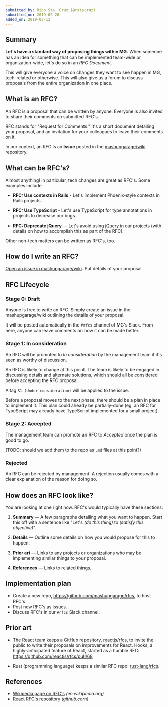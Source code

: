 ```yaml
---
submitted_by: Rico Sta. Cruz (@rstacruz)
submitted_on: 2019-02-28
added_on: 2019-03-13
---
```


## Summary

**Let's have a standard way of proposing things within MG.** When someone has an idea for something that can be implemented team-wide or organization-wide, let's do so in an _RFC Document_.

This will give everyone a voice on changes they want to see happen in MG, tech-related or otherwise. This will also give us a forum to discuss proposals from the entire organization in one place.

## What is an RFC?

An RFC is a proposal that can be written by anyone. Everyone is also invited to share their comments on submitted RFC's.

RFC stands for "Request for Comments." It's a short document detailing your proposal, and an invitation for your colleagues to leave their comments on it.

In our context, an RFC is an **Issue** posted in the [mashupgarage/wiki](https://github.com/mashupgarage/wiki) repository.

## What can be RFC's?

Almost anything! In particular, tech changes are great as RFC's. Some examples include:

- **RFC: Use contexts in Rails** - Let's implement Phoenix-style contexts in Rails projects.

- **RFC: Use TypeScript** - Let's use TypeScript for type annotations in projects to decrease our bugs.

- **RFC: Deprecate jQuery** &mdash; Let's avoid using jQuery in our projects (with details on how to accomplish this as part of the RFC).

Other non-tech matters can be written as RFC's, too.

## How do I write an RFC?

[Open an issue in mashupgarage/wiki](https://github.com/mashupgarage/wiki/issues). Put details of your proposal.

## RFC Lifecycle

### Stage 0: Draft

Anyone is free to write an RFC. Simply create an issue in the mashupgarage/wiki outlining the details of your proposal.

It will be posted automatically in the `#rfcs` channel of MG's Slack. From here, anyone can leave comments on how it can be made better.

### Stage 1: In consideration

An RFC will be promoted to _In consideration_ by the management team if it's seen as worthy of discussion.

An RFC is likely to change at this point. The team is likely to be engaged in discussing details and alternate solutions, which should all be considered before accepting the RFC proposal.

A tag `S1 (Under consideration)` will be applied to the issue.

Before a proposal moves to the next phase, there should be a plan in place to implement it. This plan could already be partially-done (eg, an RFC for TypeScript may already have TypeScript implemented for a small project).

### Stage 2: Accepted

The management team can promote an RFC to _Accepted_ once the plan is good to go.

(TODO: should we add them to the repo as `.md` files at this point?)

### Rejected

An RFC can be rejected by management. A rejection usually comes with a clear explanation of the reason for doing so.

## How does an RFC look like?

You are looking at one right now. RFC's would typically have these sections:

1. **Summary** &mdash; A few paragraphs detailing what you want to happen. Start this off with a sentence like "Let's _(do this thing)_ to _(satisfy this objective)_".

2. **Details** &mdash; Outline some details on how you would propose for this to happen.

3. **Prior art** &mdash; Links to any projects or organizations who may be implementing similar things to your proposal.

4. **References** &mdash; Links to related things.

## Implementation plan

- Create a new repo, <https://github.com/mashupgarage/rfcs>, to host RFC's.
- Post new RFC's as issues.
- Discuss RFC's in our `#rfcs` Slack channel.

## Prior art

- The React team keeps a GitHub repository, [reactjs/rfcs](https://github.com/reactjs/rfcs), to invite the public to write their proposals on improvements for React. Hooks, a highly-anticipated feature of React, started as a humble RFC: https://github.com/reactjs/rfcs/pull/68

- Rust (programming language) keeps a similar RFC repo: [rust-lang/rfcs](https://github.com/rust-lang/rfcs).

## References

- [Wikipedia page on RFC's](https://en.wikipedia.org/wiki/Request_for_Comments) _(en.wikipedia.org)_
- [React RFC's repository](https://github.com/reactjs/rfcs) _(github.com)_

